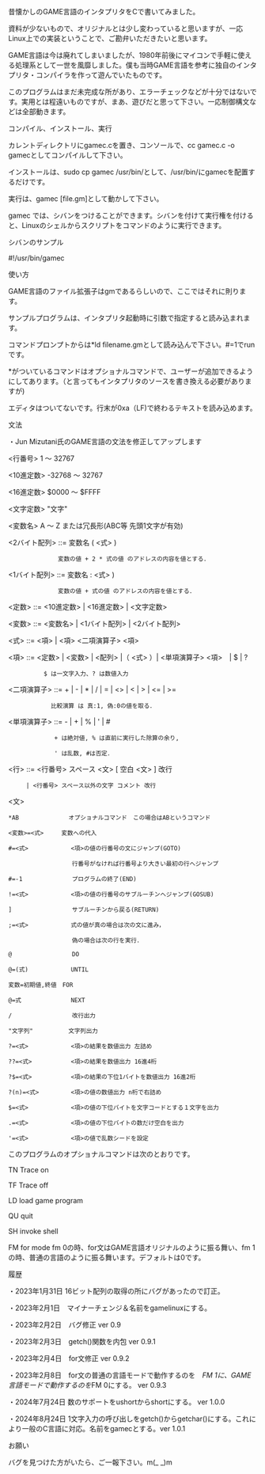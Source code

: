 昔懐かしのGAME言語のインタプリタをCで書いてみました。

資料が少ないもので、オリジナルとは少し変わっていると思いますが、一応Linux上での実装ということで、ご勘弁いただきたいと思います。

GAME言語は今は廃れてしまいましたが、1980年前後にマイコンで手軽に使える処理系として一世を風靡しました。僕も当時GAME言語を参考に独自のインタプリタ・コンパイラを作って遊んでいたものです。

このプログラムはまだ未完成な所があり、エラーチェックなどが十分ではないです。実用とは程遠いものですが、まあ、遊びだと思って下さい。一応制御構文などは全部動きます。

コンパイル、インストール、実行

カレントディレクトリにgamec.cを置き、コンソールで、cc gamec.c -o gamecとしてコンパイルして下さい。

インストールは、sudo cp gamec /usr/bin/として、/usr/bin/にgamecを配置するだけです。

実行は、gamec [file.gm]として動かして下さい。

gamec では、シバンをつけることができます。シバンを付けて実行権を付けると、Linuxのシェルからスクリプトをコマンドのように実行できます。

シバンのサンプル

#!/usr/bin/gamec

使い方

GAME言語のファイル拡張子はgmであるらしいので、ここではそれに則ります。

サンプルプログラムは、インタプリタ起動時に引数で指定すると読み込まれます。

コマンドプロンプトからは*ld filename.gmとして読み込んで下さい。#=1でrunです。

*がついているコマンドはオプショナルコマンドで、ユーザーが追加できるようにしてあります。（と言ってもインタプリタのソースを書き換える必要がありますが)

エディタはついてないです。行末が0xa（LF)で終わるテキストを読み込めます。

文法

・Jun Mizutani氏のGAME言語の文法を修正してアップします


<行番号>   1 〜 32767

<10進定数> -32768 〜 32767

<16進定数> $0000 〜 $FFFF

<文字定数> "文字"

<変数名>   A 〜 Z または冗長形(ABC等 先頭1文字が有効)

<2バイト配列> ::= 変数名 ( <式> )

                  変数の値 + 2 * 式の値 のアドレスの内容を値とする．

<1バイト配列> ::= 変数名 : <式> )

                  変数の値 + 式の値 のアドレスの内容を値とする．

<定数> ::= <10進定数> | <16進定数> | <文字定数>

<変数> ::= <変数名> | <1バイト配列> | <2バイト配列>

<式> ::= <項> | <項> <二項演算子> <項>

<項> ::= <定数> | <変数> | <配列> |（ <式> ）| <単項演算子> <項>　|  $  | ?

              $ は一文字入力、? は数値入力

<二項演算子> ::= + | - | * | / | = | <> | < | > | <= | >=

                比較演算 は 真:1, 偽:0の値を取る．

<単項演算子> ::= - | + | % | ' | #

                 + は絶対値, % は直前に実行した除算の余り,

                 ' は乱数, #は否定．

<行> ::= <行番号> スペース <文> [ 空白 <文> ] 改行

         | <行番号> スペース以外の文字 コメント 改行

<文>

    *AB              オプショナルコマンド　この場合はABというコマンド

    <変数>=<式>     変数への代入

    #=<式>            <項>の値の行番号の文にジャンプ(GOTO)

                      行番号がなければ行番号より大きい最初の行へジャンプ

    #=-1              プログラムの終了(END)

    !=<式>            <項>の値の行番号のサブルーチンへジャンプ(GOSUB)

    ]                 サブルーチンから戻る(RETURN)

    ;=<式>            式の値が真の場合は次の文に進み，

                      偽の場合は次の行を実行．

    @                 DO

    @=(式)            UNTIL

    変数=初期値,終値　FOR

    @=式              NEXT

    /                 改行出力

    "文字列"          文字列出力

    ?=<式>            <項>の結果を数値出力 左詰め

    ??=<式>           <項>の結果を数値出力 16進4桁

    ?$=<式>           <項>の結果の下位1バイトを数値出力 16進2桁

    ?(n)=<式>         <項>の値の数値出力 n桁で右詰め

    $=<式>            <項>の値の下位バイトを文字コードとする１文字を出力

    .=<式>            <項>の値の下位バイトの数だけ空白を出力

    '=<式>            <項>の値で乱数シードを設定

このプログラムのオプショナルコマンドは次のとおりです。

TN Trace on

TF Trace off

LD load game program

QU quit

SH invoke shell

FM  for mode fm 0の時、for文はGAME言語オリジナルのように振る舞い、fm 1の時、普通の言語のように振る舞います。デフォルトは0です。


履歴

・2023年1月31日 16ビット配列の取得の所にバグがあったので訂正。

・2023年2月1日　マイナーチェンジ＆名前をgamelinuxにする。

・2023年2月2日　バグ修正 ver 0.9

・2023年2月3日　getch()関数を内包 ver 0.9.1

・2023年2月4日　for文修正 ver 0.9.2

・2023年2月8日　for文の普通の言語モードで動作するのを　*FM 1に、GAME言語モードで動作するのを*FM 0にする。 ver 0.9.3

・2024年7月24日 数のサポートをushortからshortにする。 ver 1.0.0

・2024年8月24日 1文字入力の呼び出しをgetch()からgetchar()にする。これにより一般のC言語に対応。名前をgamecとする。ver 1.0.1

お願い

バグを見つけた方がいたら、ご一報下さい。m(_ _)m
